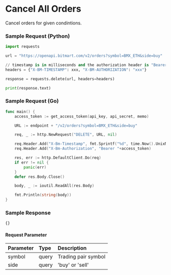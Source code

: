 # Cancel All Orders

Cancel orders for given condintions.

### Sample Request \(Python\)

```py
import requests

url = "https://openapi.bitmart.com/v2/orders?symbol=BMX_ETH&side=buy"

// timestamp is in milliseconds and the authorization header is "Bearer " + token
headers = {"X-BM-TIMESTAMP": xxx, "X-BM-AUTHORIZATION": "xxx"}

response = requests.delete(url, headers=headers)

print(response.text)
```

### Sample Request \(Go\)
```go
func main() {
	access_token := get_access_token(api_key, api_secret, memo)

	URL := endpoint + "/v2/orders?symbol=BMX_ETH&side=buy"

	req, _ := http.NewRequest("DELETE", URL, nil)

	req.Header.Add("X-Bm-Timestamp", fmt.Sprintf("%d", time.Now().UnixNano()/1000000))
	req.Header.Add("X-Bm-Authorization", "Bearer "+access_token)

	res, err := http.DefaultClient.Do(req)
	if err != nil {
		panic(err)
	}
	defer res.Body.Close()

	body, _ := ioutil.ReadAll(res.Body)

	fmt.Println(string(body))
}
```

### Sample Response

```js
{}
```

#### Request Parameter

| Parameter | Type | Description |
| :--- | :--- | :--- |
| symbol | query | Trading pair symbol |
| side | query | 'buy' or 'sell' |







